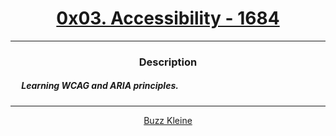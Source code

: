 # [<center>0x03. Accessibility - 1684</center>](https://intranet.hbtn.io/projects/1684#quiz-completed)
 ---
 ### <center>Description</center> 
 ##### &emsp; Learning WCAG and ARIA principles.
 ---
 [<center>Buzz Kleine</center>](https://github.com/conkobar)
